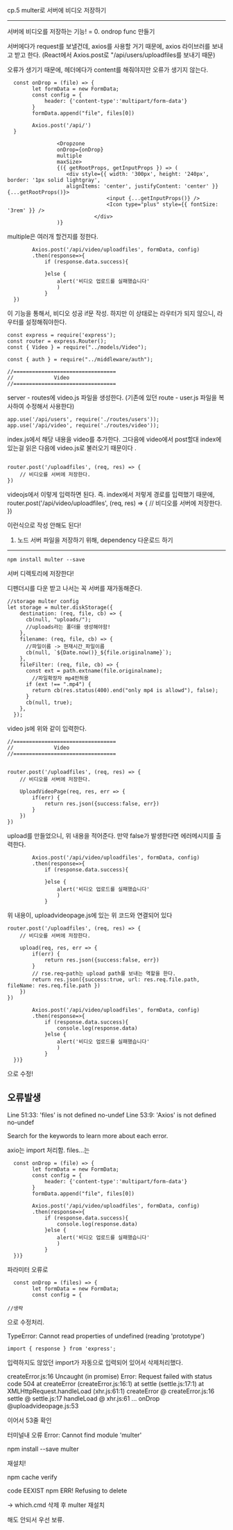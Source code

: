 cp.5 multer로 서버에 비디오 저장하기

---

서버에 비디오를 저장하는 기능! = 0. ondrop func 만들기  


서버에다가 request를 보낼건데, axios를 사용할 거기 때문에, axios 라이브러를 보내고 받고 한다.
(React에서 Axios.post로 "/api/users/uploadfiles를 보내기 때문)

오류가 생기기 때문에, 헤더에다가 content를 해줘야지만 오류가 생기지 않는다.


```
  const onDrop = (file) => {
        let formData = new FormData;
        const config = {
            header: {'content-type':'multipart/form-data'}
        }
        formData.append("file", files[0])

        Axios.post('/api/')
  }
```


```
                <Dropzone
                onDrop={onDrop}
                multiple
                maxSize>
                {({ getRootProps, getInputProps }) => (
                   <div style={{ width: '300px', height: '240px', border: '1px solid lightgray',
                   alignItems: 'center', justifyContent: 'center' }} {...getRootProps()}>
                                <input {...getInputProps()} />
                                <Icon type="plus" style={{ fontSize: '3rem' }} />
                            </div>
                )}
```


multiple은 여러개 할건지를 정한다. 



```
        Axios.post('/api/video/uploadfiles', formData, config)
        .then(response=>{
            if (response.data.success){

            }else {
                alert('비디오 업로드를 실패했습니다'
                )
            }
  })
```

이 기능을 통해서, 비디오 성공 if문 작성. 하지만 이 상태로는 라우터가 되지 않으니, 라우터를 설정해줘야한다.

```
const express = require('express');
const router = express.Router();
const { Video } = require("../models/Video");

const { auth } = require("../middleware/auth");

//=================================
//             Video
//=================================
```
server - routes에 video.js 파일을 생성한다. (기존에 있던 route - user.js 파일을 복사하여 수정해서 사용한다)


```
app.use('/api/users', require('./routes/users'));
app.use('/api/video', require('./routes/video'));
```

index.js에서 해당 내용을 video를 추가한다.  그다음에 video에서 post할대 index에 있는걸 읽은 다음에 video.js로 불러오기 때문이다 .

```

router.post('/uploadfiles', (req, res) => {
    // 비디오를 서버에 저장한다.
})
```
videojs에서 이렇게 입력하면 된다. 즉. index에서 저렇게 경로를 입력했기 때문에,  
router.post('/api/video/uploadfiles', (req, res) => {
    // 비디오를 서버에 저장한다.
})


이런식으로 작성 안해도 된다!

1. 노드 서버 파일을 저장하기 위해, dependency 다운로드 하기 
----

```
npm install multer --save
```

서버 디렉토리에 저장한다!

디펜더시를 다운 받고 나서는 꼭 서버를 재가동해준다. 


```
//storage multer config
let storage = multer.diskStorage({
    destination: (req, file, cb) => {
      cb(null, "uploads/"); 
      //uploads라는 폴더를 생성해야함!
    },
    filename: (req, file, cb) => {
      //파일이름 -> 현재시간_파일이름
      cb(null, `${Date.now()}_${file.originalname}`);
    },
    fileFilter: (req, file, cb) => {
      const ext = path.extname(file.originalname);
        //파일확장자 mp4만허용      
      if (ext !== ".mp4") {
        return cb(res.status(400).end("only mp4 is allowd"), false);
      }
      cb(null, true);
    },
  });
```

video js에 위와 같이 입력한다. 


```
//=================================
//             Video
//=================================


router.post('/uploadfiles', (req, res) => {
    // 비디오를 서버에 저장한다.

    UploadVideoPage(req, res, err => {
        if(err) {
            return res.json({success:false, err})
        }
    })
})
```

upload를 만들었으니, 위 내용을 적어준다. 만약 false가 발생한다면 에러메시지를 출력한다. 

```
        Axios.post('/api/video/uploadfiles', formData, config)
        .then(response=>{
            if (response.data.success){

            }else {
                alert('비디오 업로드를 실패했습니다'
                )
            }
```

위 내용이, uploadvideopage.js에 있는 위 코드와 연결되어 있다

```
router.post('/uploadfiles', (req, res) => {
    // 비디오를 서버에 저장한다.

    upload(req, res, err => {
        if(err) {
            return res.json({success:false, err})
        }
        // rse.req~path는 upload path를 보내는 역할을 한다.
        return res.json({success:true, url: res.req.file.path, fileName: res.req.file.path })
    })
})
```

```
        Axios.post('/api/video/uploadfiles', formData, config)
        .then(response=>{
            if (response.data.success){
                console.log(response.data)
            }else {
                alert('비디오 업로드를 실패했습니다'
                )
            }
  })}
```
으로 수정!







오류발생
---

  Line 51:33:  'files' is not defined  no-undef
  Line 53:9:   'Axios' is not defined  no-undef

Search for the keywords to learn more about each error.


axio는 import 처리함. 
files...는


```
  const onDrop = (file) => {
        let formData = new FormData;
        const config = {
            header: {'content-type':'multipart/form-data'}
        }
        formData.append("file", files[0])

        Axios.post('/api/video/uploadfiles', formData, config)
        .then(response=>{
            if (response.data.success){
                console.log(response.data)
            }else {
                alert('비디오 업로드를 실패했습니다'
                )
            }
  })}
```

파라미터 오류로 

```
  const onDrop = (files) => {
        let formData = new FormData;
        const config = {

//생략
```

으로 수정처리.


TypeError: Cannot read properties of undefined (reading 'prototype')


```
import { response } from 'express';
```

입력하지도 않았던 import가 자동으로 입력되어 있어서 삭제처리했다.





createError.js:16 
 Uncaught (in promise) Error: Request failed with status code 504
    at createError (createError.js:16:1)
    at settle (settle.js:17:1)
    at XMLHttpRequest.handleLoad (xhr.js:61:1)
createError	@	createError.js:16
settle	@	settle.js:17
handleLoad	@	xhr.js:61
...
onDrop @uploadvideopage.js:53

이어서 53줄 확인

터미널내 오류
Error: Cannot find module 'multer'

 npm install --save multer

재설치!

npm cache verify

code EEXIST 
npm ERR! Refusing to delete

-> which.cmd 삭제 후 multer 재설치

해도 안되서 우선 보류.